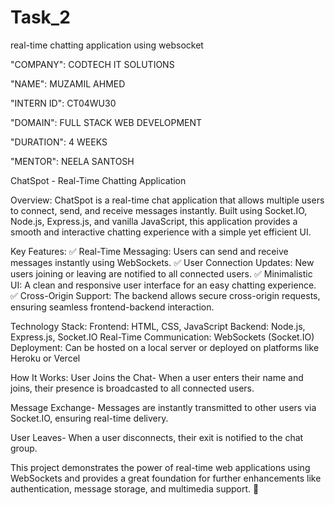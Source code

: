 # Task_2
real-time chatting application using websocket

"COMPANY": CODTECH IT SOLUTIONS

"NAME": MUZAMIL AHMED

"INTERN ID": CT04WU30

"DOMAIN": FULL STACK WEB DEVELOPMENT

"DURATION": 4 WEEKS

"MENTOR": NEELA SANTOSH

ChatSpot - Real-Time Chatting Application

Overview:
ChatSpot is a real-time chat application that allows multiple users to connect, send, and receive messages instantly. Built using Socket.IO, Node.js, Express.js, and vanilla JavaScript, this application provides a smooth and interactive chatting experience with a simple yet efficient UI.

Key Features:
✅ Real-Time Messaging: Users can send and receive messages instantly using WebSockets.
✅ User Connection Updates: New users joining or leaving are notified to all connected users.
✅ Minimalistic UI: A clean and responsive user interface for an easy chatting experience.
✅ Cross-Origin Support: The backend allows secure cross-origin requests, ensuring seamless frontend-backend interaction.

Technology Stack:
Frontend: HTML, CSS, JavaScript
Backend: Node.js, Express.js, Socket.IO
Real-Time Communication: WebSockets (Socket.IO)
Deployment: Can be hosted on a local server or deployed on platforms like Heroku or Vercel

How It Works:
User Joins the Chat-
When a user enters their name and joins, their presence is broadcasted to all connected users.

Message Exchange-
Messages are instantly transmitted to other users via Socket.IO, ensuring real-time delivery.

User Leaves-
When a user disconnects, their exit is notified to the chat group.

This project demonstrates the power of real-time web applications using WebSockets and provides a great foundation for further enhancements like authentication, message storage, and multimedia support. 🚀
